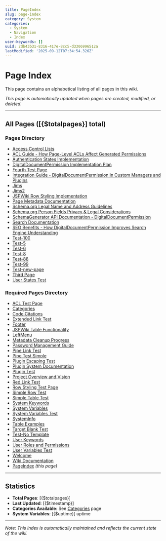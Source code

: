 ```yaml
---
title: PageIndex
slug: page-index
category: System
categories:
  - System
  - Navigation
  - Index
user-keywords: []
uuid: 2db43b31-8316-417e-8cc5-d3306996512a
lastModified: '2025-09-12T07:34:54.326Z'
---
```

# Page Index

This page contains an alphabetical listing of all pages in this wiki.

*This page is automatically updated when pages are created, modified, or deleted.*

---

## All Pages ([{$totalpages}] total)

### Pages Directory

- [Access Control Lists](../pages/fc21285e-f332-48fa-a99b-aa67ab0def1a)
- [ACL Guide - How Page-Level ACLs Affect Generated Permissions](../pages/7d21b372-3e9c-4ccc-a73f-b40a68861933)
- [Authentication States Implementation](../pages/69c757dc-6f96-4bed-88db-69bbbf03bd05)
- [DigitalDocumentPermission Implementation Plan](../pages/749e0fc7-0f71-483a-ab80-538d9c598352)
- [Fourth Test Page](../pages/491f6078-c043-497e-b136-f3f69dd944a4)
- [Integration Guide - DigitalDocumentPermission in Custom Managers and Plugins](../pages/50785c47-ed36-4c75-994e-15f3266df3d0)
- [Jims](../pages/3e9d348b-77ce-4aac-9ad5-9d982349970e)
- [Jims2](../pages/0c9c47ef-b9e6-483d-99a3-d90e4194a2a9)
- [JSPWiki Row Styling Implementation](../pages/1dc3c4c5-e23b-47f4-a013-506ba4393a60)
- [Page Metadata Documentation](../pages/a40812e4-3a9d-42b5-b5a8-e89b41a46096)
- [Schema.org Legal Name and Address Guidelines](../pages/eec552bd-34ae-475f-9cc0-4b043d90776e)
- [Schema.org Person Fields Privacy & Legal Considerations](../pages/6107ec19-4cf6-40e3-af3d-f7fa4f1fa4da)
- [SchemaGenerator API Documentation - DigitalDocumentPermission](../pages/135e6f01-501e-46c5-8186-0252f764e64f)
- [Search Documentation](../pages/fe7a378d-dfa5-4e37-9891-637568ebe0b4)
- [SEO Benefits - How DigitalDocumentPermission Improves Search Engine Understanding](../pages/fcae89c7-095f-42e1-ac47-9135ae5ab497)
- [Test-100](../pages/cec40797-f45b-41fb-80cc-e35029005b8b)
- [Test-5](../pages/4001a4eb-1920-4a94-b8b1-1f2690f9a1c0)
- [Test-6](../pages/296b1b1a-00b2-4749-ae0b-8e6ec6d55b41)
- [Test-8](../pages/4a65f39e-e4bf-4c2e-8944-a616d5fa8d4a)
- [Test-88](../pages/8fdb4441-30ed-48b3-bc5a-7dd9f13ef820)
- [Test-99](../pages/c477f070-d896-4777-b7c7-b5c6e060ca75)
- [Test-new-page](../pages/5943a611-2a65-4fe9-96e4-861f2caa9931)
- [Third Page](../pages/d508b0ef-b8c2-4f38-9777-cccbba4287c3)
- [User States Test](../pages/68af9f22-57a7-4952-bda8-620106316200)

### Required Pages Directory

- [ACL Test Page](a2b90316-87d4-4517-bffb-deeabddf460b)
- [Categories](44343afc-73ab-4dc0-8a7e-05f9fbda23b3)
- [Code Citations](4dc51681-086b-49d3-9183-145bc9999eb6)
- [Extended Link Test](d1e9d881-23b0-401d-a94d-5a59d828a04b)
- [Footer](5baf3934-91c6-43e3-a095-8051c6b52dea)
- [JSPWiki Table Functionality](74924f75-636b-41bd-8a5b-77c9e8f92af1)
- [LeftMenu](ebd38c32-5175-41c2-910d-c74a7c53256a)
- [Metadata Cleanup Progress](e425f5a7-76da-4980-99a6-0bd2363e76d9)
- [Password Management Guide](d1ac7023-f549-4397-a499-c65a92247226)
- [Pipe Link Test](110fc9ee-90ca-4e6d-b6fa-334ce3074205)
- [Pipe Test Simple](f8c003f6-e9c0-46da-bd1b-f6298b81f413)
- [Plugin Escaping Test](335e8400-e29b-41d4-a716-446655440002)
- [Plugin System Documentation](445e8400-e29b-41d4-a716-446655440003)
- [Plugin Test](225e8400-e29b-41d4-a716-446655440001)
- [Project Overview and Vision](242d6254-9c9a-4759-a72e-fb10864c5d4c)
- [Red Link Test](89d076df-7d15-4348-94f4-f2a4899a5926)
- [Row Styling Test Page](6668ded1-81f6-4f40-ac30-ecefe05a1d4e)
- [Simple Row Test](0e33affd-e810-4403-b573-1b67335c81f6)
- [Simple Table Test](00891f35-a5b8-4a8e-8826-7e25272a69b7)
- [System Keywords](5100a3df-0d87-4d85-87de-359f51029c67)
- [System Variables](357a1552-84cd-469a-bf50-d34ff77fd6a0)
- [System Variables Test](04f1eb2d-8624-44a5-b278-37d5eaf4c88d)
- [SystemInfo](699f3c44-62c8-4697-9847-b38dbb5468a2)
- [Table Examples](8dbcbdd3-453d-43d4-bd53-f85d9eb17a32)
- [Target Blank Test](41359206-9d3e-4631-994e-eb105c64b674)
- [Test-No Template](5095d279-451b-463f-b731-4f4124fc4678)
- [User Keywords](e3bc8a66-9a68-47bb-af14-d6f8b611a3b2)
- [User Roles and Permissions](6686984e-3def-4050-94e4-4620872398be)
- [User Variables Test](99298fc1-8800-4e75-aac3-ac0176bd41cc)
- [Welcome](c4f1e946-cfcd-4c24-b7af-b66642d402c9)
- [Wiki Documentation](4c0c0fa8-66dc-4cb3-9726-b007f874700c)
- [PageIndex](PageIndex) *(this page)*

---

## Statistics

- **Total Pages**: [{$totalpages}]
- **Last Updated**: [{$timestamp}]
- **Categories Available**: See [Categories](Categories) page
- **System Variables**: [{$uptime}] uptime

---

*Note: This index is automatically maintained and reflects the current state of the wiki.*
